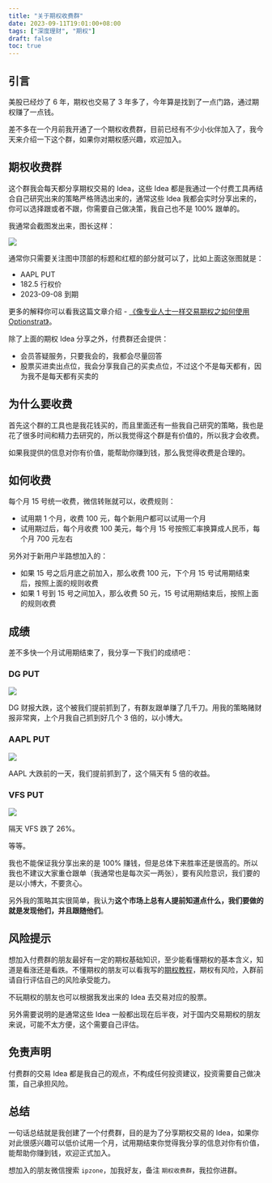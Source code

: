 ```yaml
---
title: "关于期权收费群"
date: 2023-09-11T19:01:00+08:00
tags: ["深度理财", "期权"]
draft: false
toc: true
---
```


## 引言

美股已经炒了 6 年，期权也交易了 3 年多了，今年算是找到了一点门路，通过期权赚了一点钱。

差不多在一个月前我开通了一个期权收费群，目前已经有不少小伙伴加入了，我今天来介绍一下这个群，如果你对期权感兴趣，欢迎加入。

## 期权收费群

这个群我会每天都分享期权交易的 Idea，这些 Idea 都是我通过一个付费工具再结合自己研究出来的策略严格筛选出来的，通常这些 Idea 我都会实时分享出来的，你可以选择跟或者不跟，你需要自己做决策，我自己也不是 100% 跟单的。

我通常会截图发出来，图长这样：

![](https://img.forecho.com/JJXW8Z.png)

<!--more-->

通常你只需要关注图中顶部的标题和红框的部分就可以了，比如上面这张图就是：

- AAPL PUT
- 182.5 行权价
- 2023-09-08 到期

更多的解释你可以看我这篇文章介绍 - [《像专业人士一样交易期权之如何使用 Optionstrat》](https://blog.forecho.com/how-to-trade-options-like-a-pro-with-optionstrat.html)。


除了上面的期权 Idea 分享之外，付费群还会提供：

- 会员答疑服务，只要我会的，我都会尽量回答
- 股票买进卖出点位，我会分享我自己的买卖点位，不过这个不是每天都有，因为我不是每天都有买卖的

## 为什么要收费

首先这个群的工具也是我花钱买的，而且里面还有一些我自己研究的策略，我也是花了很多时间和精力去研究的，所以我觉得这个群是有价值的，所以我才会收费。

如果我提供的信息对你有价值，能帮助你赚到钱，那么我觉得收费是合理的。

## 如何收费

每个月 15 号统一收费，微信转账就可以，收费规则：

- 试用期 1 个月，收费 100 元，每个新用户都可以试用一个月
- 试用期过后，每个月收费 100 美元，每个月 15 号按照汇率换算成人民币，每个月 700 元左右

另外对于新用户半路想加入的：

- 如果 15 号之后月底之前加入，那么收费 100 元，下个月 15 号试用期结束后，按照上面的规则收费
- 如果 1 号到 15 号之间加入，那么收费 50 元，15 号试用期结束后，按照上面的规则收费

## 成绩

差不多快一个月试用期结束了，我分享一下我们的成绩吧：

### DG PUT

![](https://img.forecho.com/b8kEZm.png)

DG 财报大跌，这个被我们提前抓到了，有群友跟单赚了几千刀。用我的策略赌财报非常爽，上个月我自己抓到好几个 3 倍的，以小博大。

### AAPL PUT

![](https://img.forecho.com/aIMxf0.png)

AAPL 大跌前的一天，我们提前抓到了，这个隔天有 5 倍的收益。

### VFS PUT

![](https://img.forecho.com/3ZkY6T.png)

隔天 VFS 跌了 26%。

等等。

我也不能保证我分享出来的是 100% 赚钱，但是总体下来胜率还是很高的。所以我也不建议大家重仓跟单（我通常也是每次买一两张），要有风险意识，我们要的是以小博大，不要贪心。

另外我的策略其实很简单，我认为**这个市场上总有人提前知道点什么，我们要做的就是发现他们，并且跟随他们**。

## 风险提示

想加入付费群的朋友最好有一定的期权基础知识，至少能看懂期权的基本含义，知道是看涨还是看跌。不懂期权的朋友可以看我写的[期权教程](https://blog.forecho.com/tags/%E6%9C%9F%E6%9D%83.html)，期权有风险，入群前请自行评估自己的风险承受能力。

不玩期权的朋友也可以根据我发出来的 Idea 去交易对应的股票。

另外需要说明的是通常这些 Idea 一般都出现在后半夜，对于国内交易期权的朋友来说，可能不太方便，这个需要自己评估。

## 免责声明

付费群的交易 Idea 都是我自己的观点，不构成任何投资建议，投资需要自己做决策，自己承担风险。

## 总结

一句话总结就是我创建了一个付费群，目的是为了分享期权交易的 Idea，如果你对此很感兴趣可以低价试用一个月，试用期结束你觉得我分享的信息对你有价值，能帮助你赚到钱，欢迎正式加入。

想加入的朋友微信搜索 `ipzone`，加我好友，备注 `期权收费群`，我拉你进群。
